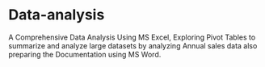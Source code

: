 # Data-analysis
A Comprehensive Data Analysis Using MS Excel, Exploring Pivot Tables to summarize and analyze  large datasets by analyzing Annual sales data also preparing the Documentation using MS Word.

